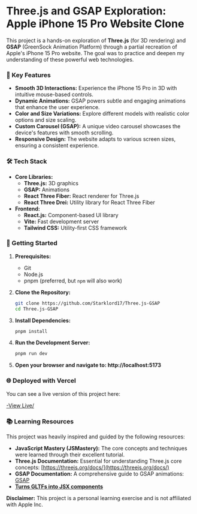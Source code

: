 # Three.js and GSAP Exploration: Apple iPhone 15 Pro Website Clone

This project is a hands-on exploration of **Three.js** (for 3D rendering) and **GSAP** (GreenSock Animation Platform) through a partial recreation of Apple's iPhone 15 Pro website.  The goal was to practice and deepen my understanding of these powerful web technologies.

### 🎯 Key Features

*   **Smooth 3D Interactions:** Experience the iPhone 15 Pro in 3D with intuitive mouse-based controls.
*   **Dynamic Animations:** GSAP powers subtle and engaging animations that enhance the user experience.
*   **Color and Size Variations:** Explore different models with realistic color options and size scaling.
*   **Custom Carousel (GSAP):** A unique video carousel showcases the device's features with smooth scrolling.
*   **Responsive Design:** The website adapts to various screen sizes, ensuring a consistent experience.

### 🛠️ Tech Stack

*   **Core Libraries:**
    *   **Three.js:** 3D graphics
    *   **GSAP:** Animations
    *   **React Three Fiber:** React renderer for Three.js
    *   **React Three Drei:**  Utility library for React Three Fiber 
*   **Frontend:**
    *   **React.js:** Component-based UI library
    *   **Vite:** Fast development server
    *   **Tailwind CSS:** Utility-first CSS framework

### 🚀 Getting Started

1.  **Prerequisites:**
    *   Git
    *   Node.js
    *   pnpm (preferred, but `npm` will also work)

2.  **Clone the Repository:**
    ```bash
    git clone https://github.com/Starklord17/Three.js-GSAP
    cd Three.js-GSAP
    ```

3.  **Install Dependencies:**
    ```bash
    pnpm install
    ```

4.  **Run the Development Server:**
    ```bash
    pnpm run dev
    ```
5. **Open your browser and navigate to: http://localhost:5173**

   
### 🌐 Deployed with Vercel
You can see a live version of this project here:

[-View Live/
](https://three-js-gsap-apple-website.vercel.app//)

### 📚 Learning Resources

This project was heavily inspired and guided by the following resources:

*   **JavaScript Mastery (JSMastery):** The core concepts and techniques were learned through their excellent tutorial.
*   **Three.js Documentation:**  Essential for understanding Three.js core concepts: [https://threejs.org/docs/](https://threejs.org/docs/)
*   **GSAP Documentation:**  A comprehensive guide to GSAP animations: [GSAP](https://gsap.com/docs/v3/)
* [**Turns GLTFs into JSX components**](https://github.com/pmndrs/gltfjsx)

**Disclaimer:** This project is a personal learning exercise and is not affiliated with Apple Inc.
